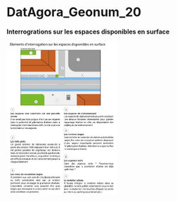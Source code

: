 # DatAgora_Geonum_20

**Interrogrations sur les espaces disponibles en surface**



<img width="250" alt="interrogations_espaces_surface" src="image/interrogations_espaces_surface.JPG">
